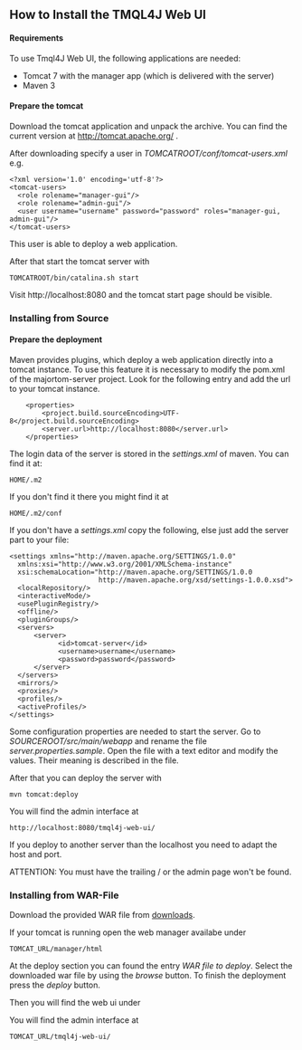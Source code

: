 ## How to Install the TMQL4J Web UI ##

#### Requirements ####

To use Tmql4J Web UI, the following applications are needed:

  * Tomcat 7 with the manager app (which is delivered with the server)
  * Maven 3

#### Prepare the tomcat ####

Download the tomcat application and unpack the archive. You can find the current version at
http://tomcat.apache.org/ .

After downloading specify a user in _TOMCATROOT/conf/tomcat-users.xml_ e.g.

```
<?xml version='1.0' encoding='utf-8'?>
<tomcat-users>
  <role rolename="manager-gui"/>
  <role rolename="admin-gui"/>
  <user username="username" password="password" roles="manager-gui, admin-gui"/>
</tomcat-users>
```

This user is able to deploy a web application.

After that start the tomcat server with

```
TOMCATROOT/bin/catalina.sh start
```

Visit http://localhost:8080 and the tomcat start page should be visible.

### Installing from Source ###



#### Prepare the deployment ####

Maven provides plugins, which deploy a web application directly into a tomcat instance. To use this feature it is necessary to
modify the pom.xml of the majortom-server project. Look for the following entry and add the url to your tomcat instance.

```
	<properties>
		<project.build.sourceEncoding>UTF-8</project.build.sourceEncoding>
		<server.url>http://localhost:8080</server.url>
	</properties>
```

The login data of the server is stored in the _settings.xml_ of maven. You can find it at:

```
HOME/.m2
```
If you don't find it there you might find it at
```
HOME/.m2/conf
```


If you don't have a _settings.xml_ copy the following, else just add the server part to your file:

```
<settings xmlns="http://maven.apache.org/SETTINGS/1.0.0"
  xmlns:xsi="http://www.w3.org/2001/XMLSchema-instance"
  xsi:schemaLocation="http://maven.apache.org/SETTINGS/1.0.0
                      http://maven.apache.org/xsd/settings-1.0.0.xsd">
  <localRepository/>
  <interactiveMode/>
  <usePluginRegistry/>
  <offline/>
  <pluginGroups/>
  <servers>
	  <server>
	        <id>tomcat-server</id>
	        <username>username</username>
	        <password>password</password>
	  </server>
  </servers>
  <mirrors/>
  <proxies/>
  <profiles/>
  <activeProfiles/>
</settings>
```

Some configuration properties are needed to start the server.
Go to _SOURCEROOT/src/main/webapp_ and rename the file _server.properties.sample_. Open the file with a text editor and modify the values.
Their meaning is described in the file.

After that you can deploy the server with

```
mvn tomcat:deploy
```


You will find the admin interface at

```
http://localhost:8080/tmql4j-web-ui/
```

If you deploy to another server than the localhost you need to adapt the host and port.

ATTENTION: You must have the trailing / or the admin page won't be found.


### Installing from WAR-File ###

Download the provided WAR file from [downloads](http://code.google.com/p/tmql/downloads/list).

If your tomcat is running open the web manager availabe under

```
TOMCAT_URL/manager/html
```

At the deploy section you can found the entry _WAR file to deploy_. Select the downloaded war file by using the _browse_ button. To finish the deployment press the _deploy_ button.


Then you will find the web ui under

You will find the admin interface at

```
TOMCAT_URL/tmql4j-web-ui/
```